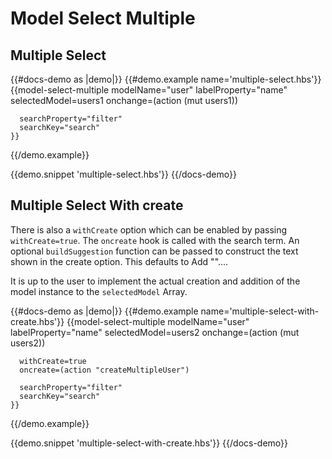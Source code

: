 # Model Select Multiple

## Multiple Select
{{#docs-demo as |demo|}}
  {{#demo.example name='multiple-select.hbs'}}
    {{model-select-multiple
      modelName="user"
      labelProperty="name"
      selectedModel=users1
      onchange=(action (mut users1))
      
      searchProperty="filter"
      searchKey="search"
    }}
  {{/demo.example}}

  {{demo.snippet 'multiple-select.hbs'}}
{{/docs-demo}}

## Multiple Select With create
There is also a `withCreate` option which can be enabled by passing `withCreate=true`. The `oncreate` hook is called with the search term. An optional `buildSuggestion` function can be passed to construct the text shown in the create option. This defaults to Add "<term>"....

It is up to the user to implement the actual creation and addition of the model instance to the `selectedModel` Array.

{{#docs-demo as |demo|}}
  {{#demo.example name='multiple-select-with-create.hbs'}}
    {{model-select-multiple
      modelName="user"
      labelProperty="name"
      selectedModel=users2
      onchange=(action (mut users2))
      
      withCreate=true
      oncreate=(action "createMultipleUser")
      
      searchProperty="filter"
      searchKey="search"
    }}
  {{/demo.example}}

  {{demo.snippet 'multiple-select-with-create.hbs'}}
{{/docs-demo}}
